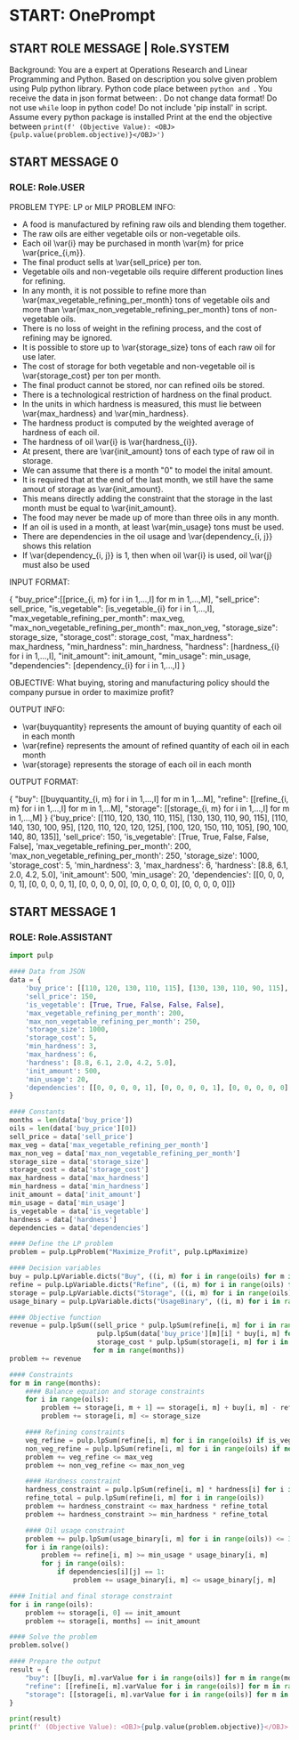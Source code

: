 # START: OnePrompt 
## START ROLE MESSAGE | Role.SYSTEM 
Background: You are a expert at Operations Research and Linear Programming and Python. Based on description you solve given problem using Pulp python library. Python code place between ```python and ```. You receive the data in json format between: <DATA></DATA>. Do not change data format! Do not use `while` loop in python code! Do not include 'pip install' in script. Assume every python package is installed Print at the end the objective between <OBJ></OBJ> `print(f' (Objective Value): <OBJ>{pulp.value(problem.objective)}</OBJ>')`  
## START MESSAGE 0 
### ROLE: Role.USER
<DESCRIPTION>
PROBLEM TYPE: LP or MILP
PROBLEM INFO:

- A food is manufactured by refining raw oils and blending them together. 
- The raw oils are either vegetable oils or non-vegetable oils. 
- Each oil \var{i} may be purchased in month \var{m} for price \var{price_{i,m}}.
- The final product sells at \var{sell_price} per ton.
- Vegetable oils and non-vegetable oils require different production lines for refining. 
- In any month, it is not possible to refine more than \var{max_vegetable_refining_per_month} tons of vegetable oils and more than \var{max_non_vegetable_refining_per_month} tons of non-vegetable oils. 
- There is no loss of weight in the refining process, and the cost of refining may be ignored.
- It is possible to store up to \var{storage_size} tons of each raw oil for use later. 
- The cost of storage for both vegetable and non-vegetable oil is \var{storage_cost} per ton per month.
- The final product cannot be stored, nor can refined oils be stored.
- There is a technological restriction of hardness on the final product. 
- In the units in which hardness is measured, this must lie between \var{max_hardness} and \var{min_hardness}.
- The hardness product is computed by the weighted average of hardness of each oil.
- The hardness of oil \var{i} is \var{hardness_{i}}.
- At present, there are \var{init_amount} tons of each type of raw oil in storage. 
- We can assume that there is a month "0" to model the inital amount.
- It is required that at the end of the last month, we still have the same amout of storage as \var{init_amount}.
- This means directly adding the constraint that the storage in the last month must be equal to \var{init_amount}.
- The food may never be made up of more than three oils in any month.
- If an oil is used in a month, at least \var{min_usage} tons must be used.
- There are dependencies in the oil usage and \var{dependency_{i, j}} shows this relation
- If \var{dependency_{i, j}} is 1, then when oil \var{i} is used, oil \var{j} must also be used


INPUT FORMAT:

{
    "buy_price":[[price_{i, m} for i in 1,...,I] for m in 1,...,M],
    "sell_price": sell_price,
    "is_vegetable": [is_vegetable_{i} for i in 1,...,I],
    "max_vegetable_refining_per_month": max_veg,
    "max_non_vegetable_refining_per_month": max_non_veg,
    "storage_size": storage_size,
    "storage_cost": storage_cost,
    "max_hardness": max_hardness,
    "min_hardness": min_hardness,
    "hardness": [hardness_{i} for i in 1,...,I],
    "init_amount": init_amount,
    "min_usage": min_usage,
    "dependencies": [dependency_{i} for i in 1,...,I]
}


OBJECTIVE: What buying, storing and manufacturing policy should the company pursue in order to maximize profit?

OUTPUT INFO: 

- \var{buyquantity} represents the amount of buying quantity of each oil in each month
- \var{refine} represents the amount of refined quantity of each oil in each month
- \var{storage} represents the storage of each oil in each month
 
OUTPUT FORMAT: 

{
    "buy": [[buyquantity_{i, m} for i in 1,...,I] for m in 1,...M],
    "refine": [[refine_{i, m} for i in 1,...,I] for m in 1,...M],
    "storage": [[storage_{i, m} for i in 1,...,I] for m in 1,...,M]
} 
</DESCRIPTION>
<DATA>
{'buy_price': [[110, 120, 130, 110, 115], [130, 130, 110, 90, 115], [110, 140, 130, 100, 95], [120, 110, 120, 120, 125], [100, 120, 150, 110, 105], [90, 100, 140, 80, 135]], 'sell_price': 150, 'is_vegetable': [True, True, False, False, False], 'max_vegetable_refining_per_month': 200, 'max_non_vegetable_refining_per_month': 250, 'storage_size': 1000, 'storage_cost': 5, 'min_hardness': 3, 'max_hardness': 6, 'hardness': [8.8, 6.1, 2.0, 4.2, 5.0], 'init_amount': 500, 'min_usage': 20, 'dependencies': [[0, 0, 0, 0, 1], [0, 0, 0, 0, 1], [0, 0, 0, 0, 0], [0, 0, 0, 0, 0], [0, 0, 0, 0, 0]]}</DATA>


## START MESSAGE 1 
### ROLE: Role.ASSISTANT
```python
import pulp

#### Data from JSON
data = {
    'buy_price': [[110, 120, 130, 110, 115], [130, 130, 110, 90, 115], [110, 140, 130, 100, 95], [120, 110, 120, 120, 125], [100, 120, 150, 110, 105], [90, 100, 140, 80, 135]],
    'sell_price': 150,
    'is_vegetable': [True, True, False, False, False],
    'max_vegetable_refining_per_month': 200,
    'max_non_vegetable_refining_per_month': 250,
    'storage_size': 1000,
    'storage_cost': 5,
    'min_hardness': 3,
    'max_hardness': 6,
    'hardness': [8.8, 6.1, 2.0, 4.2, 5.0],
    'init_amount': 500,
    'min_usage': 20,
    'dependencies': [[0, 0, 0, 0, 1], [0, 0, 0, 0, 1], [0, 0, 0, 0, 0], [0, 0, 0, 0, 0], [0, 0, 0, 0, 0]]
}

#### Constants
months = len(data['buy_price'])
oils = len(data['buy_price'][0])
sell_price = data['sell_price']
max_veg = data['max_vegetable_refining_per_month']
max_non_veg = data['max_non_vegetable_refining_per_month']
storage_size = data['storage_size']
storage_cost = data['storage_cost']
max_hardness = data['max_hardness']
min_hardness = data['min_hardness']
init_amount = data['init_amount']
min_usage = data['min_usage']
is_vegetable = data['is_vegetable']
hardness = data['hardness']
dependencies = data['dependencies']

#### Define the LP problem
problem = pulp.LpProblem("Maximize_Profit", pulp.LpMaximize)

#### Decision variables
buy = pulp.LpVariable.dicts("Buy", ((i, m) for i in range(oils) for m in range(months)), lowBound=0, cat='Continuous')
refine = pulp.LpVariable.dicts("Refine", ((i, m) for i in range(oils) for m in range(months)), lowBound=0, cat='Continuous')
storage = pulp.LpVariable.dicts("Storage", ((i, m) for i in range(oils) for m in range(months + 1)), lowBound=0, cat='Continuous')
usage_binary = pulp.LpVariable.dicts("UsageBinary", ((i, m) for i in range(oils) for m in range(months)), cat='Binary')

#### Objective function
revenue = pulp.lpSum((sell_price * pulp.lpSum(refine[i, m] for i in range(oils)) - 
                      pulp.lpSum(data['buy_price'][m][i] * buy[i, m] for i in range(oils)) - 
                      storage_cost * pulp.lpSum(storage[i, m] for i in range(oils)))
                     for m in range(months))
problem += revenue

#### Constraints
for m in range(months):
    #### Balance equation and storage constraints
    for i in range(oils):
        problem += storage[i, m + 1] == storage[i, m] + buy[i, m] - refine[i, m]
        problem += storage[i, m] <= storage_size

    #### Refining constraints
    veg_refine = pulp.lpSum(refine[i, m] for i in range(oils) if is_vegetable[i])
    non_veg_refine = pulp.lpSum(refine[i, m] for i in range(oils) if not is_vegetable[i])
    problem += veg_refine <= max_veg
    problem += non_veg_refine <= max_non_veg

    #### Hardness constraint
    hardness_constraint = pulp.lpSum(refine[i, m] * hardness[i] for i in range(oils))
    refine_total = pulp.lpSum(refine[i, m] for i in range(oils))
    problem += hardness_constraint <= max_hardness * refine_total
    problem += hardness_constraint >= min_hardness * refine_total

    #### Oil usage constraint
    problem += pulp.lpSum(usage_binary[i, m] for i in range(oils)) <= 3
    for i in range(oils):
        problem += refine[i, m] >= min_usage * usage_binary[i, m]
        for j in range(oils):
            if dependencies[i][j] == 1:
                problem += usage_binary[i, m] <= usage_binary[j, m]

#### Initial and final storage constraint
for i in range(oils):
    problem += storage[i, 0] == init_amount
    problem += storage[i, months] == init_amount

#### Solve the problem
problem.solve()

#### Prepare the output
result = {
    "buy": [[buy[i, m].varValue for i in range(oils)] for m in range(months)],
    "refine": [[refine[i, m].varValue for i in range(oils)] for m in range(months)],
    "storage": [[storage[i, m].varValue for i in range(oils)] for m in range(months + 1)]  #### Including month 0
}

print(result)
print(f' (Objective Value): <OBJ>{pulp.value(problem.objective)}</OBJ>')
```


